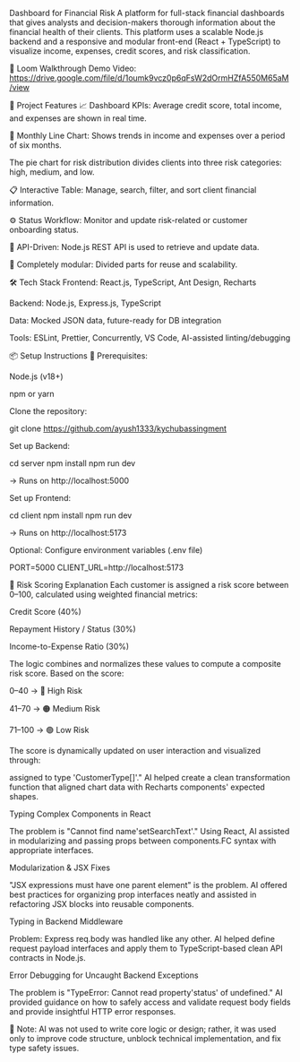 Dashboard for Financial Risk A platform for full-stack financial dashboards that gives analysts and decision-makers thorough information about the financial health of their clients. This platform uses a scalable Node.js backend and a responsive and modular front-end (React + TypeScript) to visualize income, expenses, credit scores, and risk classification.

🎥 Loom Walkthrough Demo Video: https://drive.google.com/file/d/1oumk9vcz0p6qFsW2dOrmHZfA550M65aM/view


🚀 Project Features 📈 Dashboard KPIs: Average credit score, total income, and expenses are shown in real time.

🧾 Monthly Line Chart: Shows trends in income and expenses over a period of six months.

The pie chart for risk distribution divides clients into three risk categories: high, medium, and low.

📋 Interactive Table: Manage, search, filter, and sort client financial information.

⚙️ Status Workflow: Monitor and update risk-related or customer onboarding status.

🔌 API-Driven: Node.js REST API is used to retrieve and update data.

🔧 Completely modular: Divided parts for reuse and scalability.

🛠️ Tech Stack
Frontend: React.js, TypeScript, Ant Design, Recharts

Backend: Node.js, Express.js, TypeScript

Data: Mocked JSON data, future-ready for DB integration

Tools: ESLint, Prettier, Concurrently, VS Code, AI-assisted linting/debugging

📦 Setup Instructions
🔧 Prerequisites:

Node.js (v18+)

npm or yarn

Clone the repository:

git clone https://github.com/ayush1333/kychubassingment

Set up Backend:

cd server
npm install
npm run dev

→ Runs on http://localhost:5000

Set up Frontend:

cd client
npm install
npm run dev

→ Runs on http://localhost:5173

Optional: Configure environment variables (.env file)

PORT=5000
CLIENT_URL=http://localhost:5173

🧮 Risk Scoring Explanation
Each customer is assigned a risk score between 0–100, calculated using weighted financial metrics:

Credit Score (40%)

Repayment History / Status (30%)

Income-to-Expense Ratio (30%)

The logic combines and normalizes these values to compute a composite risk score. Based on the score:

0–40 → 🔴 High Risk

41–70 → 🟠 Medium Risk

71–100 → 🟢 Low Risk

The score is dynamically updated on user interaction and visualized through:

assigned to type 'CustomerType[]'."
AI helped create a clean transformation function that aligned chart data with Recharts components' expected shapes.

Typing Complex Components in React

The problem is "Cannot find name'setSearchText'."
Using React, AI assisted in modularizing and passing props between components.FC<Props> syntax with appropriate interfaces.

Modularization & JSX Fixes

"JSX expressions must have one parent element" is the problem.
AI offered best practices for organizing prop interfaces neatly and assisted in refactoring JSX blocks into reusable components.

Typing in Backend Middleware

Problem: Express req.body was handled like any other.
AI helped define request payload interfaces and apply them to TypeScript-based clean API contracts in Node.js.

Error Debugging for Uncaught Backend Exceptions

The problem is "TypeError: Cannot read property'status' of undefined."
AI provided guidance on how to safely access and validate request body fields and provide insightful HTTP error responses.

📝 Note: AI was not used to write core logic or design; rather, it was used only to improve code structure, unblock technical implementation, and fix type safety issues.



